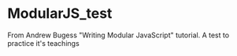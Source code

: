 # ModularJS_test
From Andrew Bugess "Writing Modular JavaScript" tutorial. A test to practice it's teachings
